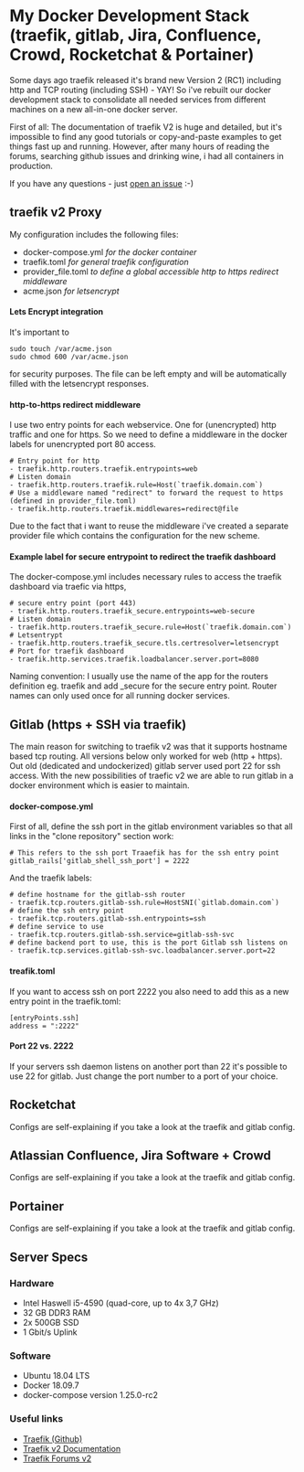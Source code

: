 
# My Docker Development Stack (traefik, gitlab, Jira, Confluence, Crowd, Rocketchat & Portainer)

Some days ago traefik released it's brand new Version 2 (RC1) including http and TCP routing (including SSH) - YAY! So i've rebuilt our docker development stack to consolidate all needed services from different machines on a new all-in-one docker server.

First of all: The documentation of traefik V2 is huge and detailed, but it's impossible to find any good tutorials or copy-and-paste examples to get things fast up and running. However, after many hours of reading the forums, searching github issues and drinking wine, i had all containers in production.

If you have any questions - just [open an issue](https://github.com/realtarget/traefik2-docker-stack/issues) :-)

## traefik v2 Proxy

My configuration includes the following files:
* docker-compose.yml *for the docker container*
* traefik.toml *for general traefik configuration*
* provider_file.toml *to define a global accessible http to https redirect middleware*
* acme.json *for letsencrypt*

#### Lets Encrypt integration

It's important to 
```
sudo touch /var/acme.json
sudo chmod 600 /var/acme.json
```
for security purposes. The file can be left empty and will be automatically filled with the letsencrypt responses.

#### http-to-https redirect middleware

I use two entry points for each webservice. One for (unencrypted) http traffic and one for https. So we need to define a middleware in the docker labels for unencrypted port 80 access.

```
# Entry point for http
- traefik.http.routers.traefik.entrypoints=web
# Listen domain 
- traefik.http.routers.traefik.rule=Host(`traefik.domain.com`)
# Use a middleware named "redirect" to forward the request to https (defined in provider_file.toml)
- traefik.http.routers.traefik.middlewares=redirect@file
```

Due to the fact that i want to reuse the middleware i've created a separate provider file which contains the configuration for the new scheme.

#### Example label for secure entrypoint to redirect the traefik dashboard

The docker-compose.yml includes necessary rules to access the traefik dashboard via traefic via https,

```
# secure entry point (port 443)
- traefik.http.routers.traefik_secure.entrypoints=web-secure
# Listen domain
- traefik.http.routers.traefik_secure.rule=Host(`traefik.domain.com`)
# Letsentrypt
- traefik.http.routers.traefik_secure.tls.certresolver=letsencrypt
# Port for traefik dashboard
- traefik.http.services.traefik.loadbalancer.server.port=8080
```
Naming convention: I usually use the name of the app for the routers definition eg. traefik and add _secure for the secure entry point. Router names can only used once for all running docker services.

## Gitlab (https + SSH via traefik)

The main reason for switching to traefik v2 was that it supports hostname based tcp routing. All versions below only worked for web (http + https). Out old (dedicated and undockerized) gitlab server used port 22 for ssh access. With the new possibilities of traefic v2 we are able to run gitlab in a docker environment which is easier to maintain.

#### docker-compose.yml

First of all, define the ssh port in the gitlab environment variables so that all links in the "clone repository" section work:

    # This refers to the ssh port Traaefik has for the ssh entry point
    gitlab_rails['gitlab_shell_ssh_port'] = 2222

And the traefik labels:

    # define hostname for the gitlab-ssh router
    - traefik.tcp.routers.gitlab-ssh.rule=HostSNI(`gitlab.domain.com`)
    # define the ssh entry point
    - traefik.tcp.routers.gitlab-ssh.entrypoints=ssh
    # define service to use
    - traefik.tcp.routers.gitlab-ssh.service=gitlab-ssh-svc
    # define backend port to use, this is the port Gitlab ssh listens on
    - traefik.tcp.services.gitlab-ssh-svc.loadbalancer.server.port=22

#### treafik.toml

If you want to access ssh on port 2222 you also need to add this as a new entry point in the traefik.toml:

    [entryPoints.ssh]
    address = ":2222"

#### Port 22 vs. 2222
If your servers ssh daemon listens on another port than 22 it's possible to use 22 for gitlab. Just change the port number to a port of your choice.

## Rocketchat
Configs are self-explaining if you take a look at the traefik and gitlab config.

## Atlassian Confluence, Jira Software + Crowd
Configs are self-explaining if you take a look at the traefik and gitlab config.

## Portainer
Configs are self-explaining if you take a look at the traefik and gitlab config.

## Server Specs

### Hardware
* Intel Haswell i5-4590 (quad-core, up to 4x 3,7 GHz)
* 32 GB DDR3 RAM
* 2x 500GB SSD
* 1 Gbit/s Uplink

### Software 
* Ubuntu 18.04 LTS
* Docker 18.09.7
* docker-compose version 1.25.0-rc2

### Useful links
 - [Traefik (Github)](https://github.com/containous/traefik)
 - [Traefik v2 Documentation](https://docs.traefik.io/v2.0/)
 - [Traefik Forums v2](https://community.containo.us/c/traefik/traefik-v2)

